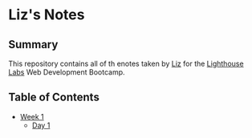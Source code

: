 # Liz's Notes
## Summary

This repository contains all of th enotes taken by [Liz](https://github.com/lizfosdick) for the [Lighthouse Labs](https://www.lighthouselabs.ca/) Web Development Bootcamp.

## Table of Contents
* [Week 1](/Week_1)
  * [Day 1](/Week_1/Day_1)